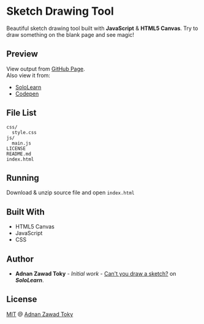 # Sketch Drawing Tool

Beautiful sketch drawing tool built with __JavaScript__ & __HTML5 Canvas__. Try to draw something on the blank page and see magic!


## Preview

View output from [GitHub Page](https://adnan-toky.github.io/sketch-drawing-tool).<br/>
Also view it from:
* [SoloLearn](https://code.sololearn.com/W4Js2fub5UXP)
* [Codepen](https://codepen.io/Toky/full/vzGYgQ)

## File List

```
css/
  style.css
js/
  main.js
LICENSE
README.md
index.html
```

## Running

Download & unzip source file and open ```index.html```

## Built With

* HTML5 Canvas
* JavaScript
* CSS

## Author

* **Adnan Zawad Toky** - *Initial work* - [Can't you draw a sketch?](https://code.sololearn.com/W4Js2fub5UXP) on *__SoloLearn__*.

## License

[MIT](LICENSE) @ [Adnan Zawad Toky](https://github.com/Adnan-Toky)
